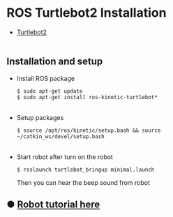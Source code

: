 # ROS Turtlebot2 Installation
+ [Turtlebot2](https://www.turtlebot.com/turtlebot2/)
</br></br>

## Installation and setup
+ Install ROS package
  ~~~shell
  $ sudo apt-get update
  $ sudo apt-get install ros-kinetic-turtlebot*
  ~~~
  </br>
+ Setup packages
  ~~~shell
  $ source /opt/ros/kinetic/setup.bash && source ~/catkin_ws/devel/setup.bash
  ~~~
  </br>
+ Start robot after turn on the robot
  ~~~shell
  $ roslaunch turtlebot_bringup minimal.launch
  ~~~
  Then you can hear the beep sound from robot
  </br>

## ● [Robot tutorial here](https://github.com/engcang/turtlebot2) 
